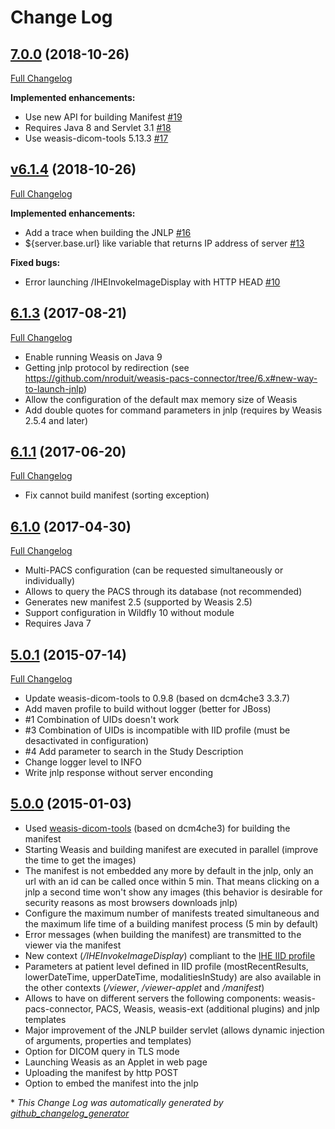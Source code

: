 # Change Log

## [7.0.0](https://github.com/nroduit/weasis-pacs-connector/tree/7.0.0) (2018-10-26)
[Full Changelog](https://github.com/nroduit/weasis-pacs-connector/compare/v6.1.4...7.0.0)

**Implemented enhancements:**

- Use new API for building Manifest [\#19](https://github.com/nroduit/weasis-pacs-connector/issues/19)
- Requires Java 8 and Servlet 3.1 [\#18](https://github.com/nroduit/weasis-pacs-connector/issues/18)
- Use weasis-dicom-tools 5.13.3 [\#17](https://github.com/nroduit/weasis-pacs-connector/issues/17)

## [v6.1.4](https://github.com/nroduit/weasis-pacs-connector/tree/v6.1.4) (2018-10-26)
[Full Changelog](https://github.com/nroduit/weasis-pacs-connector/compare/6.1.3...v6.1.4)

**Implemented enhancements:**

- Add a trace when building the JNLP [\#16](https://github.com/nroduit/weasis-pacs-connector/issues/16)
- ${server.base.url} like variable that returns IP address of server [\#13](https://github.com/nroduit/weasis-pacs-connector/issues/13)

**Fixed bugs:**

- Error launching /IHEInvokeImageDisplay with HTTP HEAD [\#10](https://github.com/nroduit/weasis-pacs-connector/issues/10)

## [6.1.3](https://github.com/nroduit/weasis-pacs-connector/tree/6.1.3) (2017-08-21)
[Full Changelog](https://github.com/nroduit/weasis-pacs-connector/compare/6.1.1...6.1.3)

* Enable running Weasis on Java 9
* Getting jnlp protocol by redirection (see https://github.com/nroduit/weasis-pacs-connector/tree/6.x#new-way-to-launch-jnlp)
* Allow the configuration of the default max memory size of Weasis
* Add double quotes for command parameters in jnlp (requires by Weasis 2.5.4 and later)

## [6.1.1](https://github.com/nroduit/weasis-pacs-connector/tree/6.1.1) (2017-06-20)
[Full Changelog](https://github.com/nroduit/weasis-pacs-connector/compare/6.1.0...6.1.1)

* Fix cannot build manifest (sorting exception)

## [6.1.0](https://github.com/nroduit/weasis-pacs-connector/tree/6.1.0) (2017-04-30)
[Full Changelog](https://github.com/nroduit/weasis-pacs-connector/compare/5.0.1...6.1.0)

* Multi-PACS configuration (can be requested simultaneously or individually)
* Allows to query the PACS through its database (not recommended)
* Generates new manifest 2.5 (supported by Weasis 2.5)
* Support configuration in Wildfly 10 without module
* Requires Java 7

## [5.0.1](https://github.com/nroduit/weasis-pacs-connector/tree/5.0.1) (2015-07-14)
[Full Changelog](https://github.com/nroduit/weasis-pacs-connector/compare/5.0.0...5.0.1)

* Update weasis-dicom-tools to 0.9.8 (based on dcm4che3 3.3.7)
* Add maven profile to build without logger (better for JBoss)
* #1 Combination of UIDs doesn't work
* #3 Combination of UIDs is incompatible with IID profile (must be desactivated in configuration)
* #4 Add parameter to search in the Study Description
* Change logger level to INFO
* Write jnlp response without server enconding

## [5.0.0](https://github.com/nroduit/weasis-pacs-connector/tree/5.0.0) (2015-01-03)

* Used [weasis-dicom-tools](https://github.com/nroduit/weasis-dicom-tools) (based on dcm4che3) for building the manifest
* Starting Weasis and building manifest are executed in parallel (improve the time to get the images)
* The manifest is not embedded any more by default in the jnlp, only an url with an id can be called once within 5 min. That means clicking on a jnlp a second time won't show any images (this behavior is desirable for security reasons as most browsers downloads jnlp)
* Configure the maximum number of manifests treated simultaneous and the maximum life time of a building manifest process (5 min by default)
* Error messages (when building the manifest) are transmitted to the viewer via the manifest
* New context (_/IHEInvokeImageDisplay_) compliant to the [IHE IID profile](http://www.ihe.net/Technical_Framework/upload/IHE_RAD_Suppl_IID.pdf)
* Parameters at patient level defined in IID profile (mostRecentResults, lowerDateTime, upperDateTime, modalitiesInStudy) are also available in the other contexts (_/viewer_, _/viewer-applet_ and _/manifest_)
* Allows to have on different servers the following components: weasis-pacs-connector, PACS, Weasis, weasis-ext (additional plugins) and jnlp templates
* Major improvement of the JNLP builder servlet (allows dynamic injection of arguments, properties and templates)
* Option for DICOM query in TLS mode
* Launching Weasis as an Applet in web page
* Uploading the manifest by http POST
* Option to embed the manifest into the jnlp



\* *This Change Log was automatically generated by [github_changelog_generator](https://github.com/skywinder/Github-Changelog-Generator)*